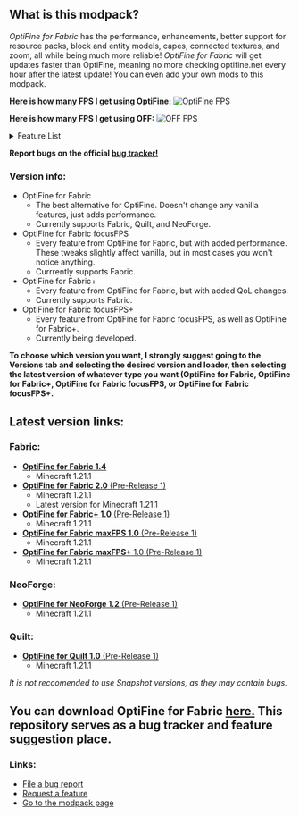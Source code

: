 ## **What is this modpack?**
_OptiFine for Fabric_ has the performance, enhancements, better support for resource packs, block and entity models, capes, connected textures, and zoom, all while being much more reliable! _OptiFine for Fabric_ will get updates faster than OptiFine, meaning no more checking optifine.net every hour after the latest update! You can even add your own mods to this modpack.

**Here is how many FPS I get using OptiFine:**
![OptiFine FPS](https://cdn.modrinth.com/data/cached_images/eab07d43b64748d5ef8af561a25573b312154374.png)

**Here is how many FPS I get using OFF:**
![OFF FPS](https://cdn.modrinth.com/data/cached_images/1395133b5ca39a174e3d5ae1ead1681dce7285c4.png)

<details>
<summary>Feature List</summary>

**This chart is a work in progress! It may not be completely accurate.**
|Feature:|OptiFine for Fabric|OptiFine for Fabric+|OptiFine for Fabric focusFPS|OptiFine for Fabric focusFPS+
|:-|:-:|:-:|:-:|:-:|
|Sodium|✔️|✔️|✔️|✔️|
|Dynamic Lights|✔️|✔️|✔️|✔️|
|Sodium Extras|✔️|✔️|✔️|✔️|
|Block Culling|✔️|✔️|✔️|✔️|
|Path Block Fix|✔️|✔️|✔️|✔️|
|Entity Model Support|✔️|✔️|✔️|✔️|
|Entity Texture Support|✔️|✔️|✔️|✔️|
|Custom Item Texture Support|✔️|✔️|✔️|✔️|
|Animated Item Support|✔️|✔️|✔️|✔️|
|Cape Support|✔️|✔️|✔️|✔️|
|Optimized Chunk Management Engine|✔️|✔️|✔️|✔️|
|Connected Textures|✔️|✔️|✔️|✔️|
|Enhanced Block Entities|✔️|✔️|✔️|✔️|
|Entity Culling|✔️|✔️|✔️|✔️|
|Custom Skybox Support|✔️|✔️|✔️|✔️|
|Overall Optimizations|✔️|✔️|✔️|✔️|
|Shader Support|✔️|✔️|✔️|✔️|
|Integrated Server Optimizations|✔️|✔️|✔️|✔️|
|Mod Menu|✔️|✔️|✔️|✔️|
|Resource Pack Shader Support|✔️|✔️|✔️|✔️|
|Enhanced Lighting Engine|✔️|✔️|✔️|✔️|
|Threading Optimizations|✔️|✔️|✔️|✔️|
|Zoom|✔️|✔️|✔️|✔️|
|Terrain Generation Optimizations|✔️|✔️|✔️|✔️|
|Custom GUI Support|✔️|✔️|✔️|✔️|
|Particle Culling|✔️|✔️|✔️|✔️|
|Async|✔️|✔️|✔️|✔️|
|Bed Model Optimizations|❌|❌|✔️|✔️|
|More Generation Optimizations|❌|❌|✔️|✔️|
|Dynamic FPS|❌|❌|✔️|✔️|
|Faster World Loading|❌|❌|✔️|✔️|
|Memory Leak Fixes|✔️|✔️|✔️|✔️|
|Ping Servers Faster|✔️|✔️|✔️|✔️|
|Faster Random Generator|❌|❌|✔️|✔️|
|Network Stack Optimizations|✔️|✔️|✔️|✔️|
|Faster Language Changing|✔️|✔️|✔️|✔️|
|Even More Culling|✔️|✔️|✔️|✔️|
|Sodium Extra|❌|❌|✔️|✔️|
|Resource Pack Caching|✔️|✔️|✔️|✔️|
|Better Performance on Servers|✔️|✔️|✔️|✔️|
|Connect to Servers Faster|✔️|✔️|✔️|✔️|
|Sodium Extra Information|❌|❌|✔️|✔️|
|Bug Fixes|❌|❌|✔️|✔️|
|Level of Detail Rendering|❌|❌|✔️|✔️|
|Quit While Minecraft is Loading|❌|❌|✔️|✔️|
|Skip Transitions|❌|❌|✔️|✔️|
|Connect to Bedrock Edition Servers|❌|❌|✔️|✔️|
|Connect to Minecraft Alpha Servers|❌|❌|✔️|✔️|
|Connect to Minecraft Beta Servers|❌|❌|✔️|✔️|
|Connect to Minecraft Classic Servers|❌|❌|✔️|✔️|
|Connect to Minecraft Snapshot Servers|❌|❌|✔️|✔️|
|Connect to any Server from Version 1.0.0-Latest|❌|❌|✔️|✔️|
</details>

**Report bugs on the official [bug tracker!](https://github.com/iFamished/OptiFine-for-Fabric/issues)**

### **Version info:**
- OptiFine for Fabric
  - The best alternative for OptiFine. Doesn't change any vanilla features, just adds performance.
  - Currently supports Fabric, Quilt, and NeoForge.
- OptiFine for Fabric focusFPS
  - Every feature from OptiFine for Fabric, but with added performance. These tweaks slightly affect vanilla, but in most cases you won't notice anything.
  - Currrently supports Fabric.
- OptiFine for Fabric+
  - Every feature from OptiFine for Fabric, but with added QoL changes.
  - Currently supports Fabric.
- OptiFine for Fabric focusFPS+
  - Every feature from OptiFine for Fabric focusFPS, as well as OptiFine for Fabric+.
  - Currently being developed.

**To choose which version you want, I strongly suggest going to the Versions tab and selecting the desired version and loader, then selecting the latest version of whatever type you want (OptiFine for Fabric, OptiFine for Fabric+, OptiFine for Fabric focusFPS, or OptiFine for Fabric focusFPS+.**

## **Latest version links:**
### **Fabric:**
- [**OptiFine for Fabric 1.4**](https://modrinth.com/modpack/optifine-for-fabric/version/1.4)
  - Minecraft 1.21.1
- [**OptiFine for Fabric 2.0** (Pre-Release 1)](https://modrinth.com/modpack/optifine-for-fabric/version/2.0-prerelease_1)
  - Minecraft 1.21.1
  - Latest version for Minecraft 1.21.1
- [**OptiFine for Fabric+ 1.0** (Pre-Release 1)](https://modrinth.com/modpack/optifine-for-fabric/version/k2EW2xN7)
  - Minecraft 1.21.1
- [**OptiFine for Fabric maxFPS 1.0** (Pre-Release 1)](https://modrinth.com/modpack/optifine-for-fabric/version/8goxu6S7)
  - Minecraft 1.21.1
- [**OptiFine for Fabric maxFPS+** 1.0 (Pre-Release 1)](https://modrinth.com/modpack/optifine-for-fabric/version/Xn7gYQZs)
  - Minecraft 1.21.1

### **NeoForge:**
- [**OptiFine for NeoForge 1.2** (Pre-Release 1)](https://modrinth.com/modpack/optifine-for-fabric/version/1.2-prerelease_1)
  - Minecraft 1.21.1

### **Quilt:**
- [**OptiFine for Quilt 1.0** (Pre-Release 1)](https://modrinth.com/modpack/optifine-for-fabric/version/1.0-rc_1)
  - Minecraft 1.21.1






_It is not reccomended to use Snapshot versions, as they may contain bugs._

## **You can download OptiFine for Fabric [here.](https://modrinth.com/modpack/optifine-for-fabric) This repository serves as a bug tracker and feature suggestion place.**
### Links:
- [File a bug report](https://github.com/iFamished/OptiFine-for-Fabric/issues/new?template=bug_report.md) 
- [Request a feature](https://github.com/iFamished/OptiFine-for-Fabric/issues/new?template=feature_request.md)
- [Go to the modpack page](https://modrinth.com/modpack/optifine-for-fabric)
